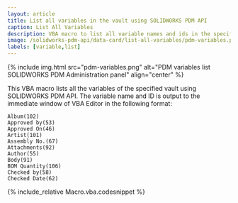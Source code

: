 ```yaml
---
layout: article
title: List all variables in the vault using SOLIDWORKS PDM API
caption: List All Variables
description: VBA macro to list all variable names and ids in the specified vault using SOLIDWORKS PDM API
image: /solidworks-pdm-api/data-card/list-all-variables/pdm-variables.png
labels: [variable,list]
---
```

{% include img.html src="pdm-variables.png" alt="PDM variables list SOLIDWORKS PDM Administration panel" align="center" %}

This VBA macro lists all the variables of the specified vault using SOLIDWORKS PDM API. The variable name and ID is output to the immediate window of VBA Editor in the following format:

~~~
Album(102)
Approved by(53)
Approved On(46)
Artist(101)
Assembly No.(67)
Attachments(92)
Author(55)
Body(91)
BOM Quantity(106)
Checked by(58)
Checked Date(62)
~~~

{% include_relative Macro.vba.codesnippet %}

